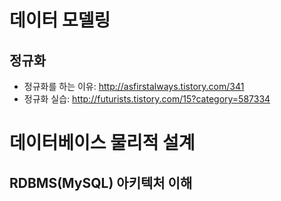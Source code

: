 # 데이터 모델링
## 정규화
- 정규화를 하는 이유: http://asfirstalways.tistory.com/341
- 정규화 실습: http://futurists.tistory.com/15?category=587334

# 데이터베이스 물리적 설계
## RDBMS(MySQL) 아키텍처 이해
